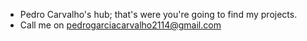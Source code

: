 - Pedro Carvalho's hub; that's were you're
going to find my projects.
- Call me on pedrogarciacarvalho2114@gmail.com
